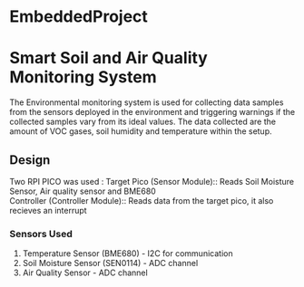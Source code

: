 # EmbeddedProject
# Smart Soil and Air Quality Monitoring System

The Environmental monitoring system is used for collecting data samples from the sensors deployed in the environment and triggering warnings if the collected samples vary from its ideal values. 
The data collected are the amount of VOC gases, soil humidity and temperature within the setup.

## Design
 Two RPI PICO was used : 
 Target Pico (Sensor Module):: Reads Soil Moisture Sensor, Air quality sensor and BME680  
 Controller (Controller Module):: Reads data from the target pico, it also recieves an interrupt 

### Sensors Used
 1. Temperature Sensor (BME680) - I2C for communication
 2. Soil Moisture Sensor (SEN0114) - ADC channel
 3. Air Quality Sensor - ADC channel 
